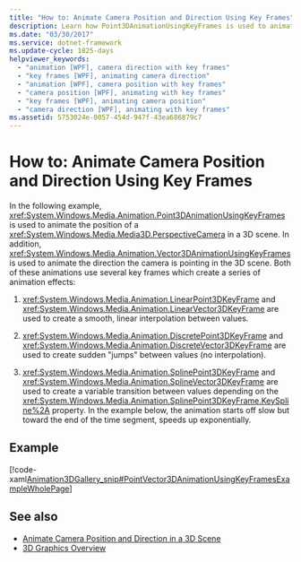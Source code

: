 ```yaml
---
title: "How to: Animate Camera Position and Direction Using Key Frames"
description: Learn how Point3DAnimationUsingKeyFrames is used to animate the position of a PerspectiveCamera in a 3D scene.
ms.date: "03/30/2017"
ms.service: dotnet-framework
ms.update-cycle: 1825-days
helpviewer_keywords:
  - "animation [WPF], camera direction with key frames"
  - "key frames [WPF], animating camera direction"
  - "animation [WPF], camera position with key frames"
  - "camera position [WPF], animating with key frames"
  - "key frames [WPF], animating camera position"
  - "camera direction [WPF], animating with key frames"
ms.assetid: 5753024e-0057-454d-947f-43ea686879c7
---
```

# How to: Animate Camera Position and Direction Using Key Frames

In the following example, <xref:System.Windows.Media.Animation.Point3DAnimationUsingKeyFrames> is used to animate the position of a <xref:System.Windows.Media.Media3D.PerspectiveCamera> in a 3D scene. In addition, <xref:System.Windows.Media.Animation.Vector3DAnimationUsingKeyFrames> is used to animate the direction the camera is pointing in the 3D scene. Both of these animations use several key frames which create a series of animation effects:

1. <xref:System.Windows.Media.Animation.LinearPoint3DKeyFrame> and <xref:System.Windows.Media.Animation.LinearVector3DKeyFrame> are used to create a smooth, linear interpolation between values.

2. <xref:System.Windows.Media.Animation.DiscretePoint3DKeyFrame> and <xref:System.Windows.Media.Animation.DiscreteVector3DKeyFrame> are used to create sudden "jumps" between values (no interpolation).

3. <xref:System.Windows.Media.Animation.SplinePoint3DKeyFrame> and <xref:System.Windows.Media.Animation.SplineVector3DKeyFrame> are used to create a variable transition between values depending on the <xref:System.Windows.Media.Animation.SplinePoint3DKeyFrame.KeySpline%2A> property. In the example below, the animation starts off slow but toward the end of the time segment, speeds up exponentially.

## Example

[!code-xaml[Animation3DGallery_snip#PointVector3DAnimationUsingKeyFramesExampleWholePage](~/samples/snippets/csharp/VS_Snippets_Wpf/Animation3DGallery_snip/CS/PointVector3DAnimationUsingKeyFramesExample.xaml#pointvector3danimationusingkeyframesexamplewholepage)]

## See also

- [Animate Camera Position and Direction in a 3D Scene](how-to-animate-camera-position-and-direction-in-a-3d-scene.md)
- [3D Graphics Overview](3-d-graphics-overview.md)
